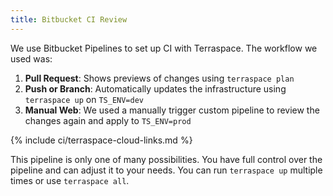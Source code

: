 ```yaml
---
title: Bitbucket CI Review
---
```


We use Bitbucket Pipelines to set up CI with Terraspace. The workflow we used was:

1. **Pull Request**: Shows previews of changes using `terraspace plan`
2. **Push or Branch**: Automatically updates the infrastructure using `terraspace up` on `TS_ENV=dev`
3. **Manual Web**: We used a manually trigger custom pipeline to review the changes again and apply to `TS_ENV=prod`

{% include ci/terraspace-cloud-links.md %}

This pipeline is only one of many possibilities. You have full control over the pipeline and can adjust it to your needs. You can run `terraspace up` multiple times or use `terraspace all`.
